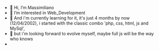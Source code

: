 - 👋 Hi, I’m Massimiliano
- 👀 I’m interested in Web_Development 
- 🌱 And i'm currently learning for it, it's just 4 months by now (12/04/2002), i started with the classic combo 'php, css, html, js and MySql', 
- 🌱 but i'm looking forward to evolve myself, maybe full js will be the way who knows 
- 
